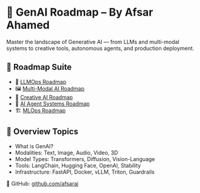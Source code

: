 # 🌟 GenAI Roadmap – By Afsar Ahamed

Master the landscape of Generative AI — from LLMs and multi-modal systems to creative tools, autonomous agents, and production deployment.

## 🔗 Roadmap Suite

- 🤖 [LLMOps Roadmap](link)
- 🖼️ [Multi-Modal AI Roadmap](link)
- 🎨 [Creative AI Roadmap](link)
- 🧠 [AI Agent Systems Roadmap](link)
- 🏗️ [MLOps Roadmap](link)

## 🧭 Overview Topics

- What is GenAI?
- Modalities: Text, Image, Audio, Video, 3D
- Model Types: Transformers, Diffusion, Vision-Language
- Tools: LangChain, Hugging Face, OpenAI, Stability
- Infrastructure: FastAPI, Docker, vLLM, Triton, Guardrails

📂 GitHub: [github.com/afsaraj](https://github.com/afsaraj)
